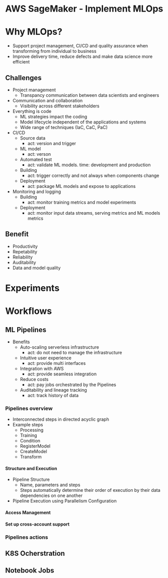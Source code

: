 # AWS SageMaker - Implement MLOps

# Why MLOps?
- Support project management, CI/CD and quality assurance when transforming from individual to business
- Improve delivery time, reduce defects and make data science more efficient
## Challenges
- Project management
    - Transpancy communication between data scientists and engineers
- Communication and collaboration
    - Visibility across different stakeholders
- Everything is code
    - ML strategies impact the coding
    - Model lifecycle independent of the applications and systems
    - Wide range of techniques (IaC, CaC, PaC)
- CI/CD
    - Source data
        - act: version and trigger
    - ML model
        - act: verson
    - Automated test
        - act: validate ML models. time: development and production
    - Building
        - act: trigger correctly and not always when components change
    - Deployment
        - act: package ML models and expose to applications
- Monitoring and logging
    - Building 
        - act: monitor training metrics and model experiments
    - Deployment
        - act: monitor input data streams, serving metrics and ML models metrics
## Benefit
- Productivity
- Repetability
- Reliability
- Auditability
- Data and model quality

# Experiments

# Workflows

## ML Pipelines
- Benefits
    - Auto-scaling serverless infrastructure
        - act: do not need to manage the infrastructure
    - Intuitive user experience
        - act: provide multi interfaces
    - Integration with AWS
        - act: provide seamless integration
    - Reduce costs
        - act: pay jobs orchestrated by the Pipelines
    - Auditability and lineage tracking
        - act: track history of data
### Pipelines overview
- Interconnected steps in directed acyclic graph
- Example steps
    - Processing
    - Training
    - Condition
    - RegisterModel
    - CreateModel
    - Transform
#### Structure and Execution
- Pipeline Structure
    - Name, parameters and steps
    - Steps automatically determine their order of execution by their data dependencies on one another
- Pipeline Execution using Parallelism Configuration
#### Access Management
#### Set up cross-account support
### Pipelines actions

## K8S Ocherstration

## Notebook Jobs